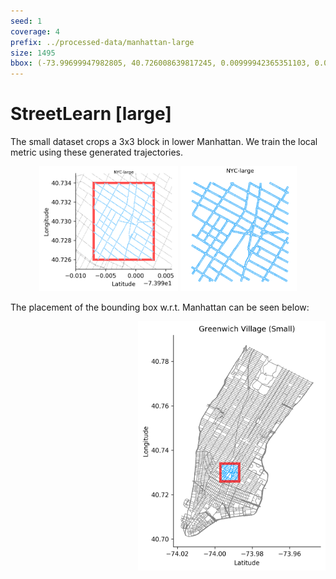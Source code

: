 ```yaml
---
seed: 1
coverage: 4
prefix: ../processed-data/manhattan-large 
size: 1495
bbox: (-73.99699947982805, 40.726008639817245, 0.00999942365351103, 0.007986187313427706)
---
```


# StreetLearn [large]

The small dataset crops a 3x3 block in lower Manhattan.
We train the local metric using these generated trajectories.

<p align="center">
<img height="200" float="left" src="figures/blow_out.png"/>
<img height="200" float="left" src="figures/trajectories.png"/>
</p>

The placement of the bounding box w.r.t. Manhattan can be seen below:

<img width="300" align="right" src="figures/bounding_box.png"/>
